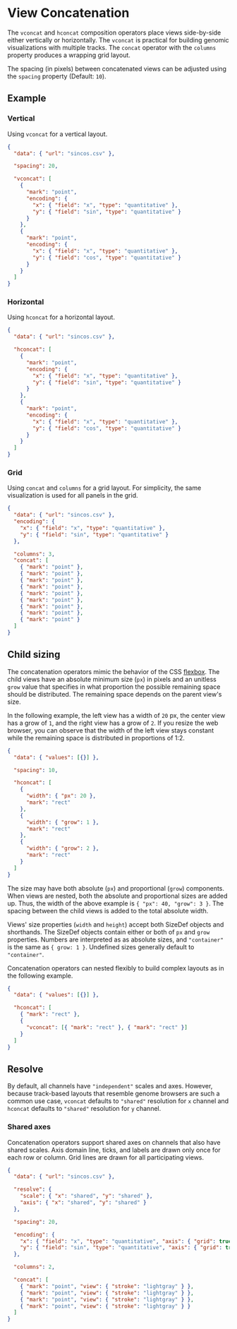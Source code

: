 # View Concatenation

The `vconcat` and `hconcat` composition operators place views side-by-side
either vertically or horizontally. The `vconcat` is practical for building
genomic visualizations with multiple tracks. The `concat` operator with the
`columns` property produces a wrapping grid layout.

The spacing (in pixels) between concatenated views can be adjusted using the
`spacing` property (Default: `10`).

## Example

### Vertical

Using `vconcat` for a vertical layout.

<div><genome-spy-doc-embed>

```json
{
  "data": { "url": "sincos.csv" },

  "spacing": 20,

  "vconcat": [
    {
      "mark": "point",
      "encoding": {
        "x": { "field": "x", "type": "quantitative" },
        "y": { "field": "sin", "type": "quantitative" }
      }
    },
    {
      "mark": "point",
      "encoding": {
        "x": { "field": "x", "type": "quantitative" },
        "y": { "field": "cos", "type": "quantitative" }
      }
    }
  ]
}
```

</genome-spy-doc-embed></div>

### Horizontal

Using `hconcat` for a horizontal layout.

<div><genome-spy-doc-embed height="200">

```json
{
  "data": { "url": "sincos.csv" },

  "hconcat": [
    {
      "mark": "point",
      "encoding": {
        "x": { "field": "x", "type": "quantitative" },
        "y": { "field": "sin", "type": "quantitative" }
      }
    },
    {
      "mark": "point",
      "encoding": {
        "x": { "field": "x", "type": "quantitative" },
        "y": { "field": "cos", "type": "quantitative" }
      }
    }
  ]
}
```

</genome-spy-doc-embed></div>

### Grid

Using `concat` and `columns` for a grid layout. For simplicity, the same
visualization is used for all panels in the grid.

<div><genome-spy-doc-embed height="400">

```json
{
  "data": { "url": "sincos.csv" },
  "encoding": {
    "x": { "field": "x", "type": "quantitative" },
    "y": { "field": "sin", "type": "quantitative" }
  },

  "columns": 3,
  "concat": [
    { "mark": "point" },
    { "mark": "point" },
    { "mark": "point" },
    { "mark": "point" },
    { "mark": "point" },
    { "mark": "point" },
    { "mark": "point" },
    { "mark": "point" },
    { "mark": "point" }
  ]
}
```

</genome-spy-doc-embed></div>

## Child sizing

The concatenation operators mimic the behavior of the CSS
[flexbox](https://css-tricks.com/snippets/css/a-guide-to-flexbox/). The child
views have an absolute minimum size (`px`) in pixels and an unitless `grow`
value that specifies in what proportion the possible remaining space should be
distributed. The remaining space depends on the parent view's size.

In the following example, the left view has a width of `20` px, the center view
has a grow of `1`, and the right view has a grow of `2`. If you resize the web
browser, you can observe that the width of the left view stays constant while
the remaining space is distributed in proportions of 1:2.

<div><genome-spy-doc-embed height="50">

```json
{
  "data": { "values": [{}] },

  "spacing": 10,

  "hconcat": [
    {
      "width": { "px": 20 },
      "mark": "rect"
    },
    {
      "width": { "grow": 1 },
      "mark": "rect"
    },
    {
      "width": { "grow": 2 },
      "mark": "rect"
    }
  ]
}
```

</genome-spy-doc-embed></div>

The size may have both absolute (`px`) and proportional (`grow`) components.
When views are nested, both the absolute and proportional sizes are added up.
Thus, the width of the above example is `{ "px": 40, "grow": 3 }`. The spacing
between the child views is added to the total absolute width.

Views' size properties (`width` and `height`) accept both SizeDef objects and
shorthands. The SizeDef objects contain either or both of `px` and `grow`
properties. Numbers are interpreted as as absolute sizes, and `"container"` is
the same as `{ grow: 1 }`. Undefined sizes generally default to `"container"`.

Concatenation operators can nested flexibly to build complex layouts as in the
following example.

<div><genome-spy-doc-embed height="150">

```json
{
  "data": { "values": [{}] },

  "hconcat": [
    { "mark": "rect" },
    {
      "vconcat": [{ "mark": "rect" }, { "mark": "rect" }]
    }
  ]
}
```

</genome-spy-doc-embed></div>

## Resolve

By default, all channels have `"independent"` scales and axes. However, because
track-based layouts that resemble genome browsers are such a common use case,
`vconcat` defaults to `"shared"` resolution for `x` channel and `hconcat`
defaults to `"shared"` resolution for `y` channel.

### Shared axes

Concatenation operators support shared axes on channels that also have shared
scales. Axis domain line, ticks, and labels are drawn only once for each row or column.
Grid lines are drawn for all participating views.

<div><genome-spy-doc-embed height="350">

```json
{
  "data": { "url": "sincos.csv" },

  "resolve": {
    "scale": { "x": "shared", "y": "shared" },
    "axis": { "x": "shared", "y": "shared" }
  },

  "spacing": 20,

  "encoding": {
    "x": { "field": "x", "type": "quantitative", "axis": { "grid": true } },
    "y": { "field": "sin", "type": "quantitative", "axis": { "grid": true } }
  },

  "columns": 2,

  "concat": [
    { "mark": "point", "view": { "stroke": "lightgray" } },
    { "mark": "point", "view": { "stroke": "lightgray" } },
    { "mark": "point", "view": { "stroke": "lightgray" } },
    { "mark": "point", "view": { "stroke": "lightgray" } }
  ]
}
```
